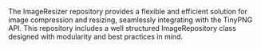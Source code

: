 The ImageResizer repository provides a flexible and efficient solution
for image compression and resizing, seamlessly integrating with the
TinyPNG API. This repository includes a well structured ImageRepository
class designed with modularity and best practices in mind.

